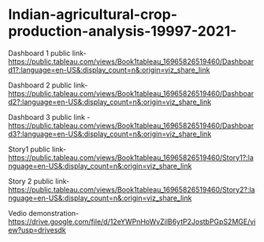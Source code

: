 # Indian-agricultural-crop-production-analysis-19997-2021-


Dashboard 1 public link-https://public.tableau.com/views/Book1tableau_16965826519460/Dashboard1?:language=en-US&:display_count=n&:origin=viz_share_link

Dashboard 2 public link-https://public.tableau.com/views/Book1tableau_16965826519460/Dashboard2?:language=en-US&:display_count=n&:origin=viz_share_link

Dashboard 3 public link -https://public.tableau.com/views/Book1tableau_16965826519460/Dashboard3?:language=en-US&:display_count=n&:origin=viz_share_link

Story1 public link-https://public.tableau.com/views/Book1tableau_16965826519460/Story1?:language=en-US&:display_count=n&:origin=viz_share_link

Story 2 public link-https://public.tableau.com/views/Book1tableau_16965826519460/Story2?:language=en-US&:display_count=n&:origin=viz_share_link

Vedio demonstration-https://drive.google.com/file/d/12eYWPnHoWvZilB6ytP2JostbPGpS2MGE/view?usp=drivesdk

